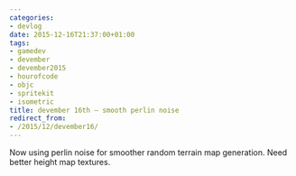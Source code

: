 ```yaml
---
categories:
- devlog
date: 2015-12-16T21:37:00+01:00
tags:
- gamedev
- devember
- devember2015
- hourofcode
- objc
- spritekit
- isometric
title: devember 16th — smooth perlin noise
redirect_from:
- /2015/12/devember16/
---
```

Now using perlin noise for smoother random terrain map generation. Need better height map textures.
